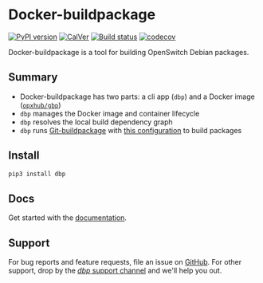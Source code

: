 # Docker-buildpackage

[![PyPI version](https://badge.fury.io/py/dbp.svg)](https://pypi.org/project/dbp/)
[![CalVer](https://img.shields.io/badge/calver-YY.0M.MICRO-blue.svg)](https://pypi.org/project/dbp/)
[![Build status](https://badge.buildkite.com/1767c846c36bcae205347eb72a5396be1474608249b0849f16.svg)](https://buildkite.com/opx/opx-infra-dbp)
[![codecov](https://codecov.io/gh/opx-infra/dbp/branch/master/graph/badge.svg)](https://codecov.io/gh/opx-infra/dbp)

Docker-buildpackage is a tool for building OpenSwitch Debian packages.

## Summary

* Docker-buildpackage has two parts: a cli app (`dbp`) and a Docker image ([`opxhub/gbp`](https://github.com/opx-infra/gbp-docker))
* `dbp` manages the Docker image and container lifecycle
* `dbp` resolves the local build dependency graph
* `dbp` runs [Git-buildpackage](https://honk.sigxcpu.org/piki/projects/git-buildpackage/) with [this configuration](https://github.com/opx-infra/gbp-docker/blob/master/assets/gbp.conf) to build packages

## Install

```bash
pip3 install dbp
```

## Docs

Get started with the [documentation](https://opx-infra.github.io/dbp/).

## Support

For bug reports and feature requests, file an issue on [GitHub](https://github.com/opx-infra/dbp/issues/new/choose). For other support, drop by the [*dbp* support channel](https://chat.openswitch.net/channel/dbp) and we'll help you out.
